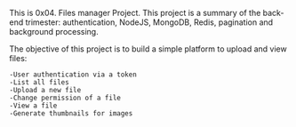 This is 0x04. Files manager Project.
This project is a summary of the back-end trimester: authentication, NodeJS, MongoDB, Redis, pagination and background processing.

The objective of this project is to build a simple platform to upload and view files:

	-User authentication via a token		
	-List all files
	-Upload a new file
	-Change permission of a file
	-View a file
	-Generate thumbnails for images
